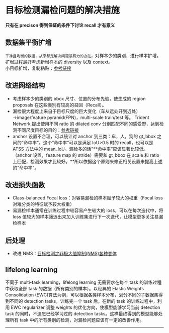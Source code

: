 # 目标检测漏检问题的解决措施

**只有在 precison 得到保证的条件下讨论 recall 才有意义**

## 数据集平衡扩增

`干净且均衡的数据，从来都是解决问题最有力的办法。`对样本少的类别，进行样本扩增。扩增过程最好考虑新增样本的 diversity 以及 context。  
小目标扩增，复制粘贴：[参考链接](https://zhuanlan.zhihu.com/p/64635490)

## 改进网络结构

- 考虑样本少的类别的 bbox 尺寸、位置的分布先验，使生成的 region proposals 在这些类别有较高的召回（Recall）。
- 漏检很大程度上来自于目标尺度的巨大变化（车从远处开到近处）→image/feature pyramid(FPN)，multi-scale train/test 等。
  Trident Network 提出使用不同 ratio 的 dilated conv 分别匹配不同的感受野，达到检测不同尺度目标的目的：[参考链接](https://zhuanlan.zhihu.com/p/54334986)
- anchor 设置不合理，可以统计对 anchor 到三类：车，人，狗的 gt_bbox 之间的”命中率“。这个”命中率“可以是满足 IoU>0.5 时的 recall，也可以是 ATSS 方法中的 mean_IoU。漏检多的话”**命中率“应该显著比较低。（anchor 设置，feature map 的 stride）需要和 gt_bbox 在 scale 和 ratio 上匹配，检测效果才比较好。**所以依据这个原则来修正相关设置来提高上述的"命中率"。

## 改进损失函数

- Class-balanced Focal loss：对容易漏检的样本赋予较大的权重（Focal loss 对难分类的特征赋予较大权重）
- 易漏检样本通常在训练过程中较容易产生较大的 loss，可以在每次迭代中，将 loss 值较大的样本筛选出来加入训练集进行下一次迭代，让模型更多关注易漏检样本

## 后处理

- 改进 NMS：[目标检测之非极大值抑制(NMS)各种变体](https://zhuanlan.zhihu.com/p/50126479)

## lifelong learning

不同于 multi-task learning，lifelong learning 无需要求在每个 task 的训练过程中获取全部 task 的数据（所有类别的样本）。以经典的 Elastic Weights Consolidation (EWC)算法为例，可以根据各类样本分布，划分不同的子数据集得到不同的 detection tasks，训练完一个 task 后，在新的 task 的训练过程中，利用 EWC regularizer 调整 weights 的优化方向，使模型能够学习当前 detection task 的同时，不遗忘已经学习过的 detection tasks。这样最终得到的模型能够处理所有 task 中的所有类别的检测，对漏检问题应该有一定的改善作用。
****